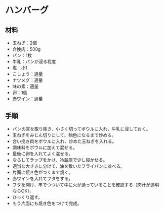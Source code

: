 # ハンバーグ


## 材料
- 玉ねぎ：2個
- 合挽肉：500g
- パン：1枚
- 牛乳：パンが浸る程度
- 塩：小1
- こしょう：適量
- ナツメグ：適量
- 味の素：適量
- 卵：1個
- 赤ワイン：適量


## 手順
- パンの耳を取り除き、小さく切ってボウルに入れ、牛乳に浸しておく。
- 玉ねぎをみじん切りにして、飴色になるまで炒める。
- 合い挽き肉をボウルに入れ、炒めた玉ねぎを入れる。
- 調味料をボウルに加えて混ぜる。
- 最後に卵を入れてよく混ぜる。
- ならしてラップをかけ、冷蔵庫で少し寝かせる。
- 適当な大きさに分けて、油を敷いたフライパンに並べる。
- 片面に焼き色がつくまで焼く。
- 赤ワインを入れてフタをする。
- フタを開け、串でつついて中に火が通っていることを確認する（肉汁が透明ならOK）。
- ひっくり返す。
- もう片面にも焼き色をつけて完成。
